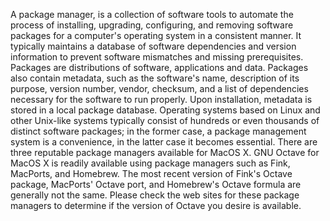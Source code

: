 A package manager, is a collection of software tools to automate the process of installing, upgrading, configuring, and removing software packages for a computer's operating system in a consistent manner. It typically maintains a database of software dependencies and version information to prevent software mismatches and missing prerequisites. Packages are distributions of software, applications and data. Packages also contain metadata, such as the software's name, description of its purpose, version number, vendor, checksum, and a list of dependencies necessary for the software to run properly. Upon installation, metadata is stored in a local package database. Operating systems based on Linux and other Unix-like systems typically consist of hundreds or even thousands of distinct software packages; in the former case, a package management system is a convenience, in the latter case it becomes essential.
There are three reputable package managers available for MacOS X. GNU Octave for MacOS X is readily available using package managers such as Fink, MacPorts, and Homebrew.
The most recent version of Fink's Octave package, MacPorts' Octave port, and Homebrew's Octave formula are generally not the same. Please check the web sites for these package managers to determine if the version of Octave you desire is available.